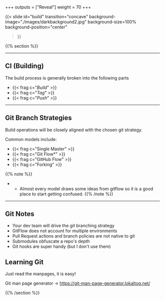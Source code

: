 +++
outputs = ["Reveal"]
weight = 70
+++

{{< slide 
    id="build" 
    transition="concave" 
    background-image="./images/darkbackground2.jpg" 
    background-size=100%
    background-position="center"
>}}

{{% section %}}

---

## CI (Building)

The build process is generally broken into the following parts

- {{< frag c="*Build*" >}}
- {{< frag c="*Tag*" >}}
- {{< frag c="*Push*" >}}

---

## Git Branch Strategies

Build operations will be closely aligned with the chosen git strategy. 

Common models include:

- {{< frag c="Single Master" >}}
- {{< frag c="Git Flow*" >}}
- {{< frag c="GitHub Flow" >}}
- {{< frag c="Forking" >}}

{{% note %}}
- * Almost every model draws some ideas from gitflow so it is a good place to start getting confused.
{{% /note %}}

---

## Git Notes

- Your dev team will drive the git branching strategy
- GitFlow does not account for multiple environments
- Pull Request actions and branch policies are not native to git
- Submodules obfuscate a repo's depth
- Git hooks are super handy (but I don't use them)

## Learning Git

Just read the manpages, it is easy!

Git man page generator -> https://git-man-page-generator.lokaltog.net/

{{% /section %}}

